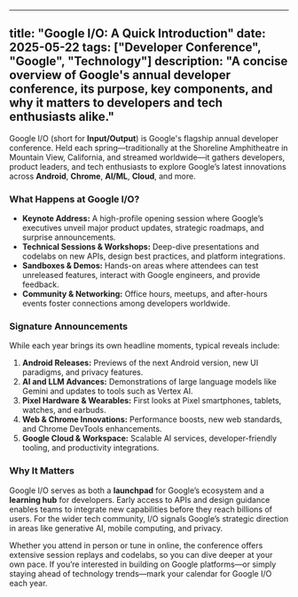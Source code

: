 ---
title: "Google I/O: A Quick Introduction"
date: 2025-05-22
tags: ["Developer Conference", "Google", "Technology"]
description: "A concise overview of Google's annual developer conference, its purpose, key components, and why it matters to developers and tech enthusiasts alike."
----

Google I/O (short for **Input/Output**) is Google's flagship annual developer conference. Held each spring—traditionally at the Shoreline Amphitheatre in Mountain View, California, and streamed worldwide—it gathers developers, product leaders, and tech enthusiasts to explore Google’s latest innovations across **Android**, **Chrome**, **AI/ML**, **Cloud**, and more.

### What Happens at Google I/O?

* **Keynote Address:** A high-profile opening session where Google’s executives unveil major product updates, strategic roadmaps, and surprise announcements.
* **Technical Sessions & Workshops:** Deep-dive presentations and codelabs on new APIs, design best practices, and platform integrations.
* **Sandboxes & Demos:** Hands-on areas where attendees can test unreleased features, interact with Google engineers, and provide feedback.
* **Community & Networking:** Office hours, meetups, and after-hours events foster connections among developers worldwide.

### Signature Announcements

While each year brings its own headline moments, typical reveals include:

1. **Android Releases:** Previews of the next Android version, new UI paradigms, and privacy features.
2. **AI and LLM Advances:** Demonstrations of large language models like Gemini and updates to tools such as Vertex AI.
3. **Pixel Hardware & Wearables:** First looks at Pixel smartphones, tablets, watches, and earbuds.
4. **Web & Chrome Innovations:** Performance boosts, new web standards, and Chrome DevTools enhancements.
5. **Google Cloud & Workspace:** Scalable AI services, developer-friendly tooling, and productivity integrations.

### Why It Matters

Google I/O serves as both a **launchpad** for Google’s ecosystem and a **learning hub** for developers. Early access to APIs and design guidance enables teams to integrate new capabilities before they reach billions of users. For the wider tech community, I/O signals Google’s strategic direction in areas like generative AI, mobile computing, and privacy.

Whether you attend in person or tune in online, the conference offers extensive session replays and codelabs, so you can dive deeper at your own pace. If you’re interested in building on Google platforms—or simply staying ahead of technology trends—mark your calendar for Google I/O each year.
